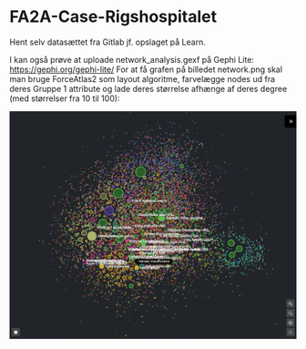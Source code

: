 # FA2A-Case-Rigshospitalet

Hent selv datasættet fra Gitlab jf. opslaget på Learn. 

I kan også prøve at uploade network_analysis.gexf på Gephi Lite: https://gephi.org/gephi-lite/
For at få grafen på billedet network.png skal man bruge ForceAtlas2 som layout algoritme, farvelægge nodes ud fra deres Gruppe 1 attribute og lade deres størrelse afhænge af deres degree (med størrelser fra 10 til 100):

![Local Image](./network.png)
